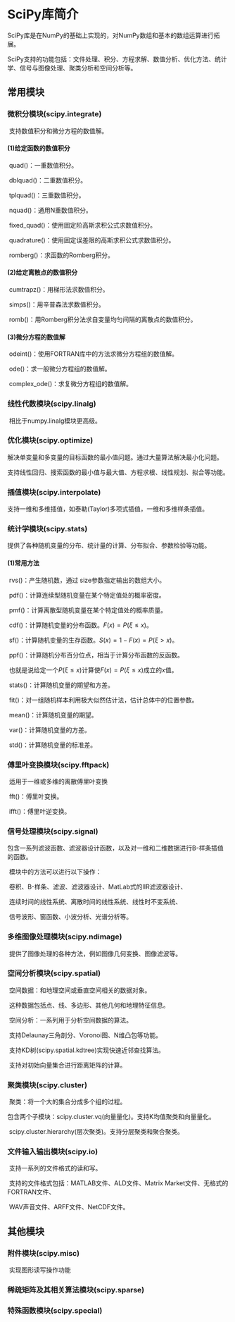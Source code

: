 # SciPy库简介

​     SciPy库是在NumPy的基础上实现的，对NumPy数组和基本的数组运算进行拓展。

​     SciPy支持的功能包括：文件处理、积分、方程求解、数值分析、优化方法、统计学、信号与图像处理、聚类分析和空间分析等。

## 常用模块

### 微积分模块(scipy.integrate)

​     支持数值积分和微分方程的数值解。

#### (1)给定函数的数值积分

​     quad()：一重数值积分。

​     dblquad()：二重数值积分。

​     tplquad()：三重数值积分。

​     nquad()：通用N重数值积分。

​     fixed_quad()：使用固定阶高斯求积公式求数值积分。

​     quadrature()：使用固定误差限的高斯求积公式求数值积分。

​     romberg()：求函数的Romberg积分。

#### (2)给定离散点的数值积分

​     cumtrapz()：用梯形法求数值积分。

​     simps()：用辛普森法求数值积分。

​     romb()：用Romberg积分法求自变量均匀间隔的离散点的数值积分。

#### (3)微分方程的数值解

​     odeint()：使用FORTRAN库中的方法求微分方程组的数值解。

​     ode()：求一般微分方程组的数值解。

​     complex_ode()：求复微分方程组的数值解。

### 线性代数模块(scipy.linalg)

​     相比于numpy.linalg模块更高级。

### 优化模块(scipy.optimize)

​     解决单变量和多变量的目标函数的最小值问题。通过大量算法解决最小化问题。

​     支持线性回归、搜索函数的最小值与最大值、方程求根、线性规划、拟合等功能。

### 插值模块(scipy.interpolate)

​     支持一维和多维插值，如泰勒(Taylor)多项式插值，一维和多维样条插值。

### 统计学模块(scipy.stats)

​     提供了各种随机变量的分布、统计量的计算、分布拟合、参数检验等功能。

#### (1)常用方法

​     rvs()：产生随机数，通过 size参数指定输出的数组大小。

​     pdf()：计算连续型随机变量在某个特定值处的概率密度。

​     pmf()：计算离散型随机变量在某个特定值处的概率质量。

​     cdf()：计算随机变量的分布函数。$F(x) = P(\xi≤x)$。

​     sf()：计算随机变量的生存函数。$S(x) = 1-F(x) = P(\xi>x)$。

​     ppf()：计算随机分布百分位点，相当于计算分布函数的反函数。

​                也就是说给定一个$P(\xi≤x)$计算使$F(x) = P(\xi≤x)$成立的$x$值。

​     stats()：计算随机变量的期望和方差。

​     fit()：对一组随机样本利用极大似然估计法，估计总体中的位置参数。

​     mean()：计算随机变量的期望。

​     var()：计算随机变量的方差。

​     std()：计算随机变量的标准差。

### 傅里叶变换模块(scipy.fftpack)

​     适用于一维或多维的离散傅里叶变换

​     fft()：傅里叶变换。

​     ifft()：傅里叶逆变换。

### 信号处理模块(scipy.signal)

​     包含一系列滤波函数、滤波器设计函数，以及对一维和二维数据进行B-样条插值的函数。

​     模块中的方法可以进行以下操作：

​          卷积、B-样条、滤波、滤波器设计、MatLab式的IIR滤波器设计、

​          连续时间的线性系统、离散时间的线性系统、线性时不变系统、

​          信号波形、窗函数、小波分析、光谱分析等。 

### 多维图像处理模块(scipy.ndimage)

​     提供了图像处理的各种方法，例如图像几何变换、图像滤波等。

### 空间分析模块(scipy.spatial)

​     空间数据：和地理空间或垂直空间相关的数据对象。

​                      这种数据包括点、线、多边形、其他几何和地理特征信息。

​     空间分析：一系列用于分析空间数据的算法。

​     支持Delaunay三角剖分、Voronoi图、N维凸包等功能。

​     支持KD树(scipy.spatial.kdtree)实现快速近邻查找算法。

​     支持对初始向量集合进行距离矩阵的计算。

### 聚类模块(scipy.cluster)

​     聚类：将一个大的集合分成多个组的过程。

​     包含两个子模块：scipy.cluster.vq(向量量化)。支持K均值聚类和向量量化。

​                                scipy.cluster.hierarchy(层次聚类)。支持分层聚类和聚合聚类。

### 文件输入输出模块(scipy.io)

​     支持一系列的文件格式的读和写。

​     支持的文件格式包括：MATLAB文件、ALD文件、Matrix Market文件、无格式的FORTRAN文件、

​                                       WAV声音文件、ARFF文件、NetCDF文件。

## 其他模块

### 附件模块(scipy.misc)

​     实现图形读写操作功能

### 稀疏矩阵及其相关算法模块(scipy.sparse)

### 特殊函数模块(scipy.special)